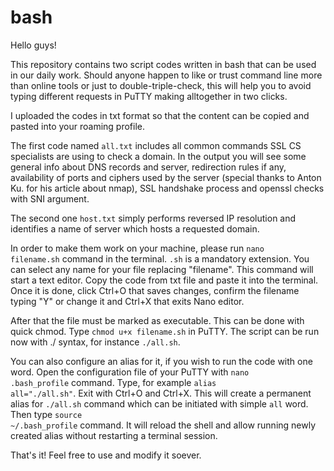 # bash

Hello guys! 

This repository contains two script codes written in bash that can be used in our daily work. Should anyone happen to like or trust command line more than online tools or just to double-triple-check, this will help you to avoid typing different requests in PuTTY making alltogether in two clicks.

I uploaded the codes in txt format so that the content can be copied and pasted into your roaming profile.

The first code named <code>all.txt</code> includes all common commands SSL CS specialists are using to check a domain. In the output you will see some general info about DNS records and server, redirection rules if any, availability of ports and ciphers used by the server (special thanks to Anton Ku. for his article about nmap), SSL handshake process and openssl checks with SNI argument.

The second one <code>host.txt</code> simply performs reversed IP resolution and identifies a name of server which hosts a requested domain.

In order to make them work on your machine, please run <code>nano filename.sh</code> command in the terminal. <code>.sh</code> is a mandatory extension. You can select any name for your file replacing "filename". This command will start a text editor. Copy the code from txt file and paste it into the terminal. Once it is done, click Ctrl+O that saves changes, confirm the filename typing "Y" or change it and Ctrl+X that exits Nano editor.

After that the file must be marked as executable. This can be done with quick chmod. Type <code>chmod u+x filename.sh</code> in PuTTY. The script can be run now with ./ syntax, for instance <code>./all.sh</code>.

You can also configure an alias for it, if you wish to run the code with one word. Open the configuration file of your PuTTY with <code>nano .bash_profile</code> command. Type, for example <code>alias all="./all.sh"</code>. Exit with Ctrl+O and Ctrl+X. This will create a permanent alias for <code>./all.sh</code> command which can be initiated with simple <code>all</code> word. Then type <code>source ~/.bash_profile</code> command. It will reload the shell and allow running newly created alias without restarting a terminal session.

That's it! Feel free to use and modify it soever.
